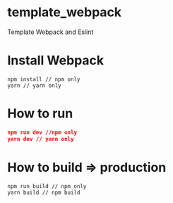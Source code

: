 # template_webpack
Template Webpack and Eslint

# Install Webpack
```Javascripts
npm install // npm only
yarn // yarn only
```

# How to run
```json
npm run dev //npm only
yarn dev // yarn only
```

# How to build => production
```bash
npm run build // npm only
yarn build // npm build
```
